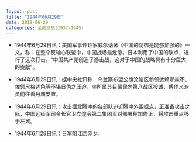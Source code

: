 ```yaml
---
layout: post
title: "1944年06月29日"
date: 2019-06-29
categories: 全面抗战(1937-1945)
---
```


<meta name="referrer" content="no-referrer" />

- 1944年6月29日讯：美国军事评论家威尔讷著《中国的防御是能够加强的》一文，称：在整个反轴心联盟中，中国战场最危急。日本利用了中国的缺点，进行了这次打击。“中国共产党创造了游击战，这对于中国的战略具有十分巨大的贡献”。 

- 1944年6月29日讯：据中央社讯称：乌兰察布盟公旗沦陷区参领达赖鄂森不、佐领尺格达色等不堪日伪之压迫，率所属苏目蒙民向第八战区投诚，傅作义派员前往善丹庙安置。 

- 1944年6月29日讯：攻击缅北腾冲的各部队迫近腾冲外围据点，正准备攻击之际，中国远征军司令长官卫立煌令第二集团军对部署稍加修正，将攻击重点移于左翼。 

- 1944年6月29日讯：日军陷江西萍乡。 


